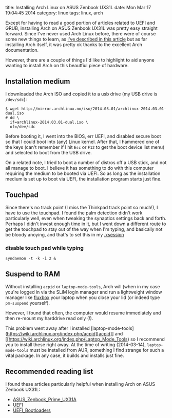 title:  Installing Arch Linux on ASUS Zenbook UX31L
date: Mon Mar 17 19:04:45 2014
category: linux
tags: linux, arch

Except for having to read a good portion of articles related to UEFI
and GRUB, installing Arch on ASUS Zenbook UX31L was pretty easy
straight forward. Since I've never used Arch Linux before, there were
of course some new things to learn, as
[I've described in this article](../coming-to-arch-from-debian) but as
far installing Arch itself, it was pretty ok thanks to the excellent
Arch documentation.

However, there are a couple of things I'd like to highlight to aid
anyone wanting to install Arch on this beautfiul piece of hardware.

## Installation medium
I downloaded the Arch ISO and copied it to a usb drive (my USB drive
is ```/dev/sdc```):

```
$ wget http://mirror.archlinux.no/iso/2014.03.01/archlinux-2014.03.01-dual.iso
# dd \
  if=archlinux-2014.03.01-dual.iso \
  of=/dev/sdc
```

Before booting it, I went into the BIOS, err UEFI, and disabled
secure boot so that I could boot into (any) Linux kernel. After that,
I hammered one of the keys (can't remember if I hit ```Esc``` or ```F12``` to
get the boot device list menu) and selected to boot from the USB
drive.

On a related note, I tried to boot a number of distros off a USB
stick, and not all manage to boot. I believe it has something to do
with this computer requiring the medium to be booted via UEFI. So as
long as the installation medium is set up to boot via UEFI, the
installation program starts just fine.

## Touchpad
Since there's no track point (I miss the Thinkpad track point so
much!), I have to use the touchpad. I found the palm detection didn't
work particularly well, even when tweaking the synaptics settings
back and forth. Perhaps I didn't invest enough time in it, but I went
down a different route to get the touchpad to stay out of the way
when I'm typing, and basically not be bloody anoying, and that's to
set this in my [.xsession](https://github.com/skybert/my-little-friends/blob/master/x/.xsession)

### disable touch pad while typing
```
syndaemon -t -k -i 2 &
```

## Suspend to RAM

Without installing ```acpid``` or ```laptop-mode-tools```, Arch will
(when in my case you're logged in via the SLiM login manager and run a
lightweight window manager like [fluxbox](http://fluxbox.org) your
laptop when you close your lid (or indeed type ```pm-suspend```
yourself).

However, I found that often, the computer would resume immediately and
then re-mount my harddrive read only (!).

This problem went away after I installed
[laptop-mode-tools](https://wiki.archlinux.org/index.php/acpid][acpid]]
and
[[https://wiki.archlinux.org/index.php/Laptop_Mode_Tools) so I recommend you to install these right away. At the time of writing (2014-03-14), ```laptop-mode-tools``` must be installed from AUR, something I find strange for such a vital package. In any case, it builds and installs just fine.

## Recommended reading list
I found these articles particularly helpful when installing Arch on
ASUS Zenbook UX31L:

- [ASUS_Zenbook_Prime_UX31A](https://wiki.archlinux.org/index.php/ASUS_Zenbook_Prime_UX31A)
- [UEFI](https://wiki.archlinux.org/index.php/UEFI)
- [UEFI_Bootloaders](https://wiki.archlinux.org/index.php/UEFI_Bootloaders)

